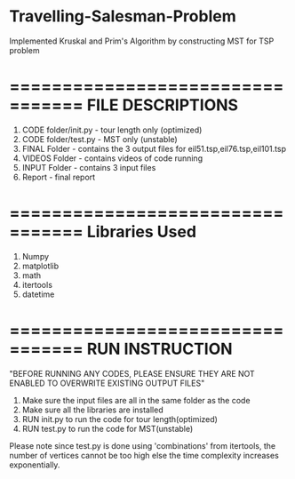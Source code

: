 # Travelling-Salesman-Problem
Implemented Kruskal and Prim's Algorithm by constructing MST for TSP problem 

=================================
FILE DESCRIPTIONS
=================================
1) CODE folder/init.py - tour length only (optimized)
2) CODE folder/test.py - MST only (unstable)
3) FINAL Folder - contains the 3 output files for eil51.tsp,eil76.tsp,eil101.tsp
4) VIDEOS Folder - contains videos of code running
5) INPUT Folder - contains 3 input files
6) Report - final report 

=================================
Libraries Used
=================================
1) Numpy 
2) matplotlib
3) math
4) itertools
5) datetime

=================================
RUN INSTRUCTION
=================================

"BEFORE RUNNING ANY CODES, PLEASE ENSURE THEY ARE NOT ENABLED TO OVERWRITE EXISTING OUTPUT FILES"

1) Make sure the input files are all in the same folder as the code
2) Make sure all the libraries are installed
3) RUN init.py to run the code for tour length(optimized)
4) RUN test.py to run the code for MST(unstable)

Please note since test.py is done using 'combinations' from itertools, the number of vertices cannot be too high else the time complexity increases exponentially. 
